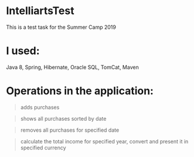 # IntelliartsTest
This is a test task for the Summer Camp 2019
# I used:
Java 8,
Spring,
Hibernate,
Oracle SQL,
TomCat,
Maven
# Operations in the application:
>adds purchases

>shows all purchases sorted by date

>removes all purchases for specified date

>calculate the total income for specified year, convert and present it in specified currency

